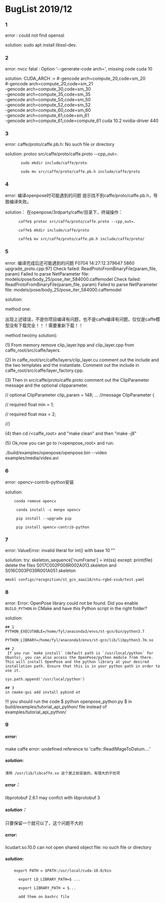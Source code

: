 # BugList  2019/12

### 1

error :   could not find openssl

solution: sudo apt install libssl-dev.

### 2

error: nvcc fatal   : Option '--generate-code arch=', missing code cuda 10

solution:   CUDA_ARCH := #-gencode arch=compute_20,code=sm_20 \
                #-gencode arch=compute_20,code=sm_21 \
                -gencode arch=compute_30,code=sm_30 \
                -gencode arch=compute_35,code=sm_35 \
                -gencode arch=compute_50,code=sm_50 \
                -gencode arch=compute_52,code=sm_52 \
                -gencode arch=compute_60,code=sm_60 \
                -gencode arch=compute_61,code=sm_61 \
                -gencode arch=compute_61,code=compute_61
            cuda 10.2 nvidia-driver 440

### 3

error: caffe/proto/caffe.pb.h: No such file or directory

solution:  protoc src/caffe/proto/caffe.proto --cpp_out=.

           sudo mkdir include/caffe/proto

           sudo mv src/caffe/proto/caffe.pb.h include/caffe/proto

### 4

error: 编译openpose时可能遇到的问题
提示找不到caffe/proto/caffe.pb.h，导致编译失败。

solution： 在openpose/3rdparty/caffe/目录下，终端操作：

          caffe$ protoc src/caffe/proto/caffe.proto --cpp_out=.
          
          caffe$ mkdir include/caffe/proto

          caffe$ mv src/caffe/proto/caffe.pb.h include/caffe/proto/

### 5

error: 编译完成后还可能遇到的问题 F0704 14:27:12.379647 5860 upgrade_proto.cpp:97] Check failed: ReadProtoFromBinaryFile(param_file, param) Failed to parse NetParameter file: models/pose/body_25/pose_iter_584000.caffemodel
Check failed: ReadProtoFromBinaryFile(param_file, param) Failed to parse NetParameter file: models/pose/body_25/pose_iter_584000.caffemodel

solution:

method one:

出现上述错误，不是你项目编译有问题，也不是caffe编译有问题，仅仅是caffe模型没有下载完全！！！需要重新下载！！

method two(my solution):

(1) From memory remove clip_layer.hpp and clip_layer.cpp from caffe_root/src/caffe/layers.

(2) In caffe_root/src/caffe/layers/clip_layer.cu comment out the include and the two templates and the instantiate. Comment out the include in caffe_root/src/caffe/layer_factory.cpp.

(3) Then in src/caffe/proto/caffe.proto comment out the ClipParameter message and the optional clipparameter.

// optional ClipParameter clip_param = 148;
...
//message ClipParameter {

// required float min = 1;

// required float max = 2;

//}

(4) then cd /<caffe_root> and "make clean" and then "make -j8"

(5) Ok,now you can go to /<openpose_root> and run:

./build/examples/openpose/openpose.bin --video examples/media/video.avi

### 6
error: opencv-contrib-python安装

solution:
        
        conda remove opencv
         
         conda install -c menpo opencv
         
         pip install --upgrade pip
         
         pip install opencv-contrib-python

### 7

error: ValueError: invalid literal for int() with base 10 ""

solution:
	 try:
            skeleton_sequence['numFrame'] = int(ss)
        except:
            print(file)
	delete the files S017C002P008R002A013.skeleton and S016C003P039R001A051.skeleton

    mmskl configs/recognition/st_gcn_aaai18/ntu-rgbd-xsub/test.yaml

### 8

error: Error: OpenPose library could not be found. Did you enable `BUILD_PYTHON` in CMake and have this Python script in the right folder?

solution:

    ## 1
	PYTHON_EXECUTABLE=/home/fyl/anaconda3/envs/st-gcn/bin/python3.7
	
    PYTHON_LIBRARY=/home/fyl/anaconda3/envs/st-gcn/lib/libpython3.7m.so

    ## 2
     If you run `make install` (default path is `/usr/local/python` for Ubuntu), you can also access the OpenPose/python module from there. This will install OpenPose and the python library at your desired installation path. Ensure that this is in your python path in order to use it.
    
    sys.path.append('/usr/local/python')

	## 3
    in cmake-gui add install pybind et

!!! you should run the code $ python openpose_python.py $ in build/examples/tutorial_api_python/ file instead of  examples/tutorial_api_python/

### 9 

##### error: 
make caffe error:  undefined reference to 'caffe::ReadIMageToDatum....'

##### solution:
    清除 /usr/lib/libcaffe.so 这个是之前安装的，有很大的干扰项

##### error：
 libprotobuf 2.6.1 may confict with libprotobuf 3

##### solution：
只要保留一个就可以了，这个问题不大的

##### error: 
licudart.so.10.0 can not open shared object file: no such file or directory

##### solution: 
        export PATH = $PATH:/usr/local/cuda-10.0/bin

          export LD_LIBRARY_PATH=$ ...

          export LIBRARY_PATH = $...

          add them on bashrc file